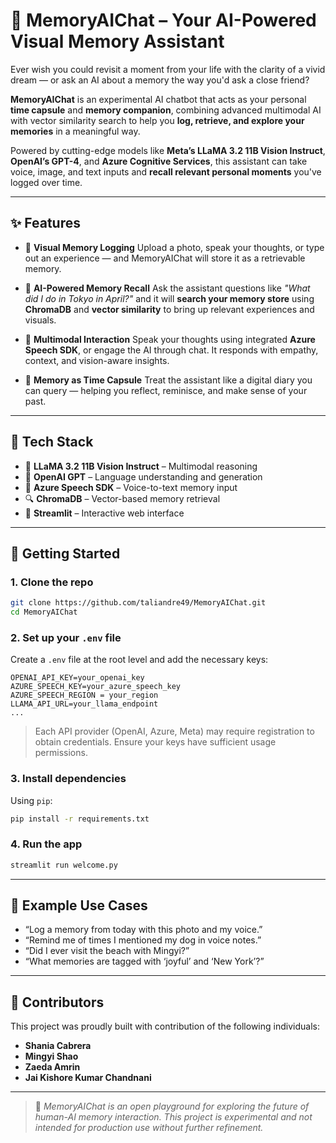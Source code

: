# 🧠 MemoryAIChat – Your AI-Powered Visual Memory Assistant

Ever wish you could revisit a moment from your life with the clarity of a vivid dream — or ask an AI about a memory the way you'd ask a close friend?

**MemoryAIChat** is an experimental AI chatbot that acts as your personal **time capsule** and **memory companion**, combining advanced multimodal AI with vector similarity search to help you **log, retrieve, and explore your memories** in a meaningful way.

Powered by cutting-edge models like **Meta’s LLaMA 3.2 11B Vision Instruct**, **OpenAI’s GPT-4**, and **Azure Cognitive Services**, this assistant can take voice, image, and text inputs and **recall relevant personal moments** you've logged over time.

---

## ✨ Features

* 🔹 **Visual Memory Logging**
  Upload a photo, speak your thoughts, or type out an experience — and MemoryAIChat will store it as a retrievable memory.

* 🔹 **AI-Powered Memory Recall**
  Ask the assistant questions like *"What did I do in Tokyo in April?"* and it will **search your memory store** using **ChromaDB** and **vector similarity** to bring up relevant experiences and visuals.

* 🔹 **Multimodal Interaction**
  Speak your thoughts using integrated **Azure Speech SDK**, or engage the AI through chat. It responds with empathy, context, and vision-aware insights.

* 🔹 **Memory as Time Capsule**
  Treat the assistant like a digital diary you can query — helping you reflect, reminisce, and make sense of your past.

---

## 💠 Tech Stack

* 🧠 **LLaMA 3.2 11B Vision Instruct** – Multimodal reasoning
* 🤖 **OpenAI GPT** – Language understanding and generation
* 🛞 **Azure Speech SDK** – Voice-to-text memory input
* 🔍 **ChromaDB** – Vector-based memory retrieval
* 🎯 **Streamlit** – Interactive web interface

---

## 🚀 Getting Started

### 1. Clone the repo

```bash
git clone https://github.com/taliandre49/MemoryAIChat.git
cd MemoryAIChat
```

### 2. Set up your `.env` file

Create a `.env` file at the root level and add the necessary keys:

```env
OPENAI_API_KEY=your_openai_key
AZURE_SPEECH_KEY=your_azure_speech_key
AZURE_SPEECH_REGION = your_region
LLAMA_API_URL=your_llama_endpoint
...
```

> Each API provider (OpenAI, Azure, Meta) may require registration to obtain credentials. Ensure your keys have sufficient usage permissions.

### 3. Install dependencies

Using `pip`:

```bash
pip install -r requirements.txt
```

### 4. Run the app

```bash
streamlit run welcome.py
```

---

## 📸 Example Use Cases

* “Log a memory from today with this photo and my voice.”
* “Remind me of times I mentioned my dog in voice notes.”
* “Did I ever visit the beach with Mingyi?”
* “What memories are tagged with ‘joyful’ and ‘New York’?”

---

## 🤝 Contributors

This project was proudly built with contribution of the following individuals:

* **Shania Cabrera**
* **Mingyi Shao**
* **Zaeda Amrin**
* **Jai Kishore Kumar Chandnani**

---

> 📌 *MemoryAIChat is an open playground for exploring the future of human-AI memory interaction. This project is experimental and not intended for production use without further refinement.*

